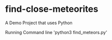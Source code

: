 # find-close-meteorites
A Demo Project that uses Python


Running Command line
'python3 find_meteors.py'
